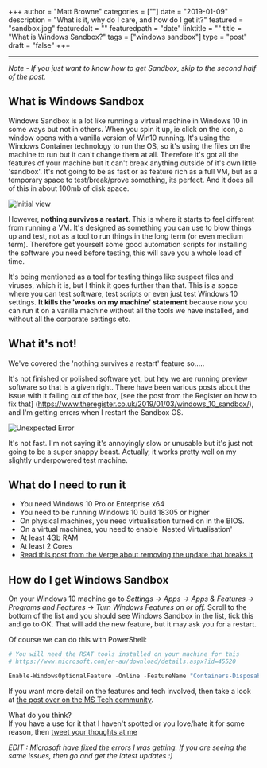 +++
author = "Matt Browne"
categories = [""]
date = "2019-01-09"
description = "What is it, why do I care, and how do I get it?"
featured = "sandbox.jpg"
featuredalt = ""
featuredpath = "date"
linktitle = ""
title = "What is Windows Sandbox?"
tags = ["windows sandbox"]
type = "post"
draft = "false"
+++

---

*Note - If you just want to know how to get Sandbox, skip to the second half of the post.*

## What is Windows Sandbox

Windows Sandbox is a lot like running a virtual machine in Windows 10 in some ways but not in others.  When you spin it up, ie click on the icon, a window opens with a vanilla version of Win10 running.  It's using the Windows Container technology to run the OS, so it's using the files on the machine to run but it can't change them at all.  Therefore it's got all the features of your machine but it can't break anything outside of it's own little 'sandbox'.  It's not going to be as fast or as feature rich as a full VM, but as a temporary space to test/break/prove something, its perfect.  And it does all of this in about 100mb of disk space.

![Initial view](/img/2019/01/WindowsSandbox_01.jpg)

However, **nothing survives a restart**.  This is where it starts to feel different from running a VM.  It's designed as something you can use to blow things up and test, not as a tool to run things in the long term (or even medium term).  Therefore get yourself some good automation scripts for installing the software you need before testing, this will save you a whole load of time.

It's being mentioned as a tool for testing things like suspect files and viruses, which it is, but I think it goes further than that.  This is a space where you can test software, test scripts or even just test Windows 10 settings.  **It kills the 'works on my machine' statement** because now you can run it on a vanilla machine without all the tools we have installed, and without all the corporate settings etc.

## What it's not!

We've covered the 'nothing survives a restart' feature so.....

It's not finished or polished software yet, but hey we are running preview software so that is a given right.  There have been various posts about the issue with it failing out of the box, [see the post from the Register on how to fix that] (https://www.theregister.co.uk/2019/01/03/windows_10_sandbox/), and I'm getting errors when I restart the Sandbox OS.

![Unexpected Error](/img/2019/01/WindowsSandbox_02.jpg)

It's not fast.  I'm not saying it's annoyingly slow or unusable but it's just not going to be a super snappy beast.  Actually, it works pretty well on my slightly underpowered test machine.



## What do I need to run it

* You need Windows 10 Pro or Enterprise x64
* You need to be running Windows 10 build 18305 or higher
* On physical machines, you need virtualisation turned on in the BIOS.
* On a virtual machines, you need to enable 'Nested Virtualisation' 
* At least 4Gb RAM
* At least 2 Cores
* [Read this post from the Verge about removing the update that breaks it](https://www.theregister.co.uk/2019/01/03/windows_10_sandbox/)


## How do I get Windows Sandbox

On your Windows 10 machine go to *Settings -> Apps -> Apps & Features -> Programs and Features -> Turn Windows Features on or off.*  Scroll to the bottom of the list and you should see Windows Sandbox in the list, tick this and go to OK.  That will add the new feature, but it may ask you for a restart.

Of course we can do this with PowerShell:

```PowerShell
# You will need the RSAT tools installed on your machine for this 
# https://www.microsoft.com/en-au/download/details.aspx?id=45520

Enable-WindowsOptionalFeature -Online -FeatureName "Containers-DisposableClientVM"
```


If you want more detail on the features and tech involved, then take a look at [the post over on the MS Tech community](https://techcommunity.microsoft.com/t5/Windows-Kernel-Internals/Windows-Sandbox/ba-p/301849).

What do you think?  
If you have a use for it that I haven't spotted or you love/hate it for some reason, then [tweet your thoughts at me](https://twitter.com/mattbrowne)


*EDIT : Microsoft have fixed the errors I was getting.  If you are seeing the same issues, then go and get the latest updates :)*








